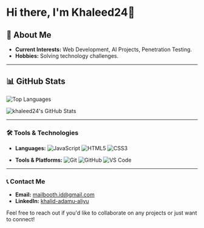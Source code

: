 # Hi there, I'm Khaleed24👋
## 🚀 About Me
- **Current Interests:** Web Development, AI Projects, Penetration Testing.
- **Hobbies:** Solving technology challenges.

---
## 📊 GitHub Stats
![Top Languages](https://github-readme-stats.vercel.app/api/top-langs/?username=khaleed24&layout=compact&theme=radical)

![khaleed24's GitHub Stats](https://github-readme-stats.vercel.app/api?username=khaleed24&show_icons=true&theme=radical)

---
### 🛠️ Tools & Technologies
- **Languages:**
  ![JavaScript](https://img.shields.io/badge/-JavaScript-F7DF1E?style=flat&logo=javascript&logoColor=black)
  ![HTML5](https://img.shields.io/badge/-HTML5-E34F26?style=flat&logo=html5&logoColor=white)
  ![CSS3](https://img.shields.io/badge/-CSS3-1572B6?style=flat&logo=css3&logoColor=white)

- **Tools & Platforms:**
  ![Git](https://img.shields.io/badge/-Git-F05032?style=flat&logo=git&logoColor=white)
  ![GitHub](https://img.shields.io/badge/-GitHub-181717?style=flat&logo=github&logoColor=white)
  ![VS Code](https://img.shields.io/badge/-VS%20Code-007ACC?style=flat&logo=visual-studio-code&logoColor=white)

---
### 📞 Contact Me
- **Email:** [mailbooth.id@gmail.com](mailto:mailbooth.id@gmail.com)
- **LinkedIn:** [khalid-adamu-aliyu](https://www.linkedin.com/in/khalid-adamu-aliyu/)

Feel free to reach out if you'd like to collaborate on any projects or just want to connect!


